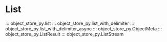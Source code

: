 # List

::: object_store_py.list
::: object_store_py.list_with_delimiter
::: object_store_py.list_with_delimiter_async
::: object_store_py.ObjectMeta
::: object_store_py.ListResult
::: object_store_py.ListStream
